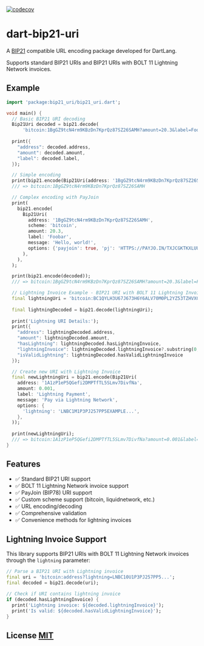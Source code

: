 [![codecov](https://codecov.io/github/ethicnology/dart-bip21-uri/branch/main/graph/badge.svg?token=Q0JQ1O8S84)](https://codecov.io/github/ethicnology/dart-bip21-uri)


# dart-bip21-uri

A [BIP21](https://github.com/bitcoin/bips/blob/master/bip-0021.mediawiki) compatible URL encoding package developed for DartLang.

Supports standard BIP21 URIs and BIP21 URIs with BOLT 11 Lightning Network invoices.

## Example

``` dart
import 'package:bip21_uri/bip21_uri.dart';

void main() {
  // Basic BIP21 URI decoding
  Bip21Uri decoded = bip21.decode(
      'bitcoin:1BgGZ9tcN4rm9KBzDn7KprQz87SZ26SAMH?amount=20.3&label=Foobar');
      
  print({
    "address": decoded.address,
    "amount": decoded.amount,
    "label": decoded.label,
  });

  // Simple encoding
  print(bip21.encode(Bip21Uri(address: '1BgGZ9tcN4rm9KBzDn7KprQz87SZ26SAMH')));
  /// => bitcoin:1BgGZ9tcN4rm9KBzDn7KprQz87SZ26SAMH

  // Complex encoding with PayJoin
  print(
    bip21.encode(
      Bip21Uri(
        address: '1BgGZ9tcN4rm9KBzDn7KprQz87SZ26SAMH',
        scheme: 'bitcoin',
        amount: 20.3,
        label: 'Foobar',
        message: 'Hello, world!',
        options: {'payjoin': true, 'pj': 'HTTPS://PAYJO.IN/TXJCGKTKXLUUZ%23EX1WKV8CEC-OH1QYPM59NK2LXXS4890SUAXXYT25Z2VAPHP0X7YEYCJXGWAG6UG9ZU6NQ-RK1Q0DJS3VVDXWQQTLQ8022QGXSX7ML9PHZ6EDSF6AKEWQG758JPS2EV'},
      ),
    ),
  );

  print(bip21.encode(decoded));
  /// => bitcoin:1BgGZ9tcN4rm9KBzDn7KprQz87SZ26SAMH?amount=20.3&label=Foobar&message=Hello%2C+world%21&payjoin=true

  // Lightning Invoice Example - BIP21 URI with BOLT 11 Lightning Invoice
  final lightningUri = 'bitcoin:BC1QYLH3U67J673H6Y6ALV70M0PL2YZ53TZHVXGG7U?amount=0.00001&label=sbddesign%3A%20For%20lunch%20Tuesday&message=For%20lunch%20Tuesday&lightning=LNBC10U1P3PJ257PP5YZTKWJCZ5FTL5LAXKAV23ZMZEKAW37ZK6KMV80PK4XAEV5QHTZ7QDPDWD3XGER9WD5KWM36YPRX7U3QD36KUCMGYP282ETNV3SHJCQZPGXQYZ5VQSP5USYC4LK9CHSFP53KVCNVQ456GANH60D89REYKDNGSMTJ6YW3NHVQ9QYYSSQJCEWM5CJWZ4A6RFJX77C490YCED6PEMK0UPKXHY89CMM7SCT66K8GNEANWYKZGDRWRFJE69H9U5U0W57RRCSYSAS7GADWMZXC8C6T0SPJAZUP6';
  
  final lightningDecoded = bip21.decode(lightningUri);
  
  print('Lightning URI Details:');
  print({
    "address": lightningDecoded.address,
    "amount": lightningDecoded.amount,
    "hasLightning": lightningDecoded.hasLightningInvoice,
    "lightningInvoice": lightningDecoded.lightningInvoice?.substring(0, 20) + '...',
    "isValidLightning": lightningDecoded.hasValidLightningInvoice
  });

  // Create new URI with Lightning Invoice
  final newLightningUri = bip21.encode(Bip21Uri(
    address: '1A1zP1eP5QGefi2DMPTfTL5SLmv7DivfNa',
    amount: 0.001,
    label: 'Lightning Payment',
    message: 'Pay via Lightning Network',
    options: {
      'lightning': 'LNBC1M1P3PJ257PP5EXAMPLE...',
    },
  ));
  
  print(newLightningUri);
  /// => bitcoin:1A1zP1eP5QGefi2DMPTfTL5SLmv7DivfNa?amount=0.001&label=Lightning%20Payment&message=Pay%20via%20Lightning%20Network&lightning=LNBC1M1P3PJ257PP5EXAMPLE...
}
```


## Features

- ✅ Standard BIP21 URI support
- ✅ BOLT 11 Lightning Network invoice support
- ✅ PayJoin (BIP78) URI support  
- ✅ Custom scheme support (bitcoin, liquidnetwork, etc.)
- ✅ URL encoding/decoding
- ✅ Comprehensive validation
- ✅ Convenience methods for lightning invoices

## Lightning Invoice Support

This library supports BIP21 URIs with BOLT 11 Lightning Network invoices through the `lightning` parameter:

```dart
// Parse a BIP21 URI with Lightning invoice
final uri = 'bitcoin:address?lightning=LNBC10U1P3PJ257PP5...';
final decoded = bip21.decode(uri);

// Check if URI contains lightning invoice
if (decoded.hasLightningInvoice) {
  print('Lightning invoice: ${decoded.lightningInvoice}');
  print('Is valid: ${decoded.hasValidLightningInvoice}');
}
```

## License [MIT](LICENSE)